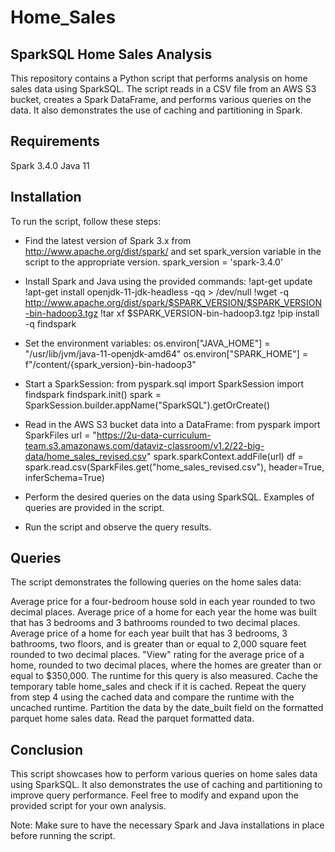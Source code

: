 # Home_Sales
## SparkSQL Home Sales Analysis
This repository contains a Python script that performs analysis on home sales data using SparkSQL. The script reads in a CSV file from an AWS S3 bucket, creates a Spark DataFrame, and performs various queries on the data. It also demonstrates the use of caching and partitioning in Spark.

## Requirements
Spark 3.4.0
Java 11

## Installation
To run the script, follow these steps:

- Find the latest version of Spark 3.x from http://www.apache.org/dist/spark/ and set spark_version variable in the script to the appropriate version.
spark_version = 'spark-3.4.0'

- Install Spark and Java using the provided commands:
!apt-get update
!apt-get install openjdk-11-jdk-headless -qq > /dev/null
!wget -q http://www.apache.org/dist/spark/$SPARK_VERSION/$SPARK_VERSION-bin-hadoop3.tgz
!tar xf $SPARK_VERSION-bin-hadoop3.tgz
!pip install -q findspark

- Set the environment variables:
os.environ["JAVA_HOME"] = "/usr/lib/jvm/java-11-openjdk-amd64"
os.environ["SPARK_HOME"] = f"/content/{spark_version}-bin-hadoop3"

- Start a SparkSession:
from pyspark.sql import SparkSession
import findspark
findspark.init()
spark = SparkSession.builder.appName("SparkSQL").getOrCreate()

- Read in the AWS S3 bucket data into a DataFrame:
from pyspark import SparkFiles
url = "https://2u-data-curriculum-team.s3.amazonaws.com/dataviz-classroom/v1.2/22-big-data/home_sales_revised.csv"
spark.sparkContext.addFile(url)
df = spark.read.csv(SparkFiles.get("home_sales_revised.csv"), header=True, inferSchema=True)

- Perform the desired queries on the data using SparkSQL. Examples of queries are provided in the script.

- Run the script and observe the query results.

## Queries
The script demonstrates the following queries on the home sales data:

Average price for a four-bedroom house sold in each year rounded to two decimal places.
Average price of a home for each year the home was built that has 3 bedrooms and 3 bathrooms rounded to two decimal places.
Average price of a home for each year built that has 3 bedrooms, 3 bathrooms, two floors, and is greater than or equal to 2,000 square feet rounded to two decimal places.
"View" rating for the average price of a home, rounded to two decimal places, where the homes are greater than or equal to $350,000. The runtime for this query is also measured.
Cache the temporary table home_sales and check if it is cached.
Repeat the query from step 4 using the cached data and compare the runtime with the uncached runtime.
Partition the data by the date_built field on the formatted parquet home sales data.
Read the parquet formatted data.
## Conclusion
This script showcases how to perform various queries on home sales data using SparkSQL. It also demonstrates the use of caching and partitioning to improve query performance. Feel free to modify and expand upon the provided script for your own analysis.

Note: Make sure to have the necessary Spark and Java installations in place before running the script.





